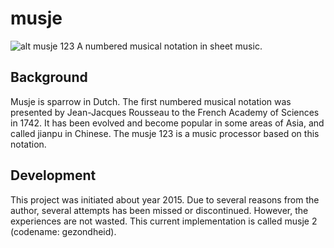 # musje
![alt musje 123](https://github.com/malcomwu/musje/blob/master/public/assets/musje123-64x64.jpg)
A numbered musical notation in sheet music.

## Background
Musje is sparrow in Dutch. The first numbered musical notation was
presented by Jean-Jacques Rousseau to the French Academy of
Sciences in 1742. It has been evolved and become popular in some
areas of Asia, and called jianpu in Chinese. The musje 123 is a
music processor based on this notation.

## Development
This project was initiated about year 2015. Due to several reasons
from the author, several attempts has been missed or discontinued.
However, the experiences are not wasted. This current
implementation is called musje 2 (codename: gezondheid).
